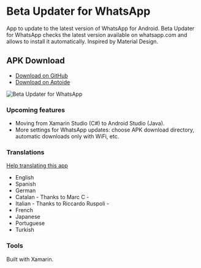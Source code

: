 # Beta Updater for WhatsApp
App to update to the latest version of WhatsApp for Android. Beta Updater for WhatsApp checks the latest version available on whatsapp.com and allows to install it automatically. Inspired by Material Design.

## APK Download
* [Download on GitHub](https://github.com/javiersantos/WhatsAppBetaUpdater.Android/releases)
* [Download on Aptoide](http://fjaviersantos.store.aptoide.com/app/market/com.javiersantos.whatsappbetaupdater/12/9176879/Beta+Updater+for+WhatsApp)

![Beta Updater for WhatsApp](http://i.imgur.com/bz5n9iZ.png)

### Upcoming features
* Moving from Xamarin Studio (C#) to Android Studio (Java).
* More settings for WhatsApp updates: choose APK download directory, automatic downloads only with WiFi, etc.

### Translations
[Help translating this app](https://crowdin.com/project/beta-updater-whatsapp)
* English
* Spanish
* German
* Catalan - Thanks to Marc C -
* Italian - Thanks to Riccardo Ruspoli -
* French
* Japanese
* Portuguese
* Turkish

### Tools
Built with Xamarin.
